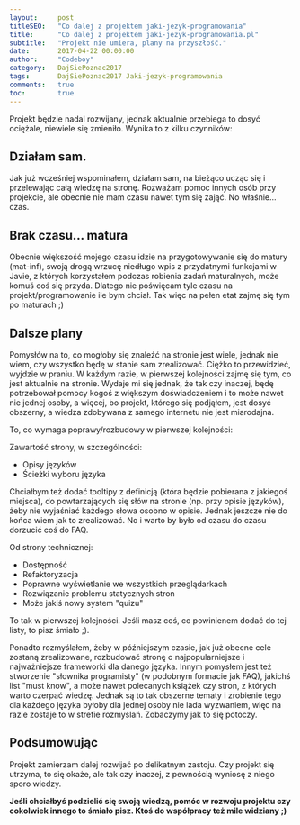 ```yaml
---
layout:     post
titleSEO:   "Co dalej z projektem jaki-jezyk-programowania"
title:      "Co dalej z projektem jaki-jezyk-programowania.pl"
subtitle:   "Projekt nie umiera, plany na przyszłość."
date:       2017-04-22 00:00:00
author:     "Codeboy"
category:   DajSiePoznac2017
tags:       DajSiePoznac2017 Jaki-jezyk-programowania
comments:   true
toc:        true
---
```


Projekt będzie nadal rozwijany, jednak aktualnie przebiega to dosyć ociężale, niewiele się zmieniło. Wynika to z kilku czynników:

## Działam sam.

Jak już wcześniej wspominałem, działam sam, na bieżąco ucząc się i przelewając całą wiedzę na stronę. Rozważam pomoc innych osób przy projekcie, ale obecnie nie mam czasu nawet tym się zająć. No właśnie... czas.

## Brak czasu... matura
Obecnie większość mojego czasu idzie na przygotowywanie się do matury (mat-inf), swoją drogą wrzucę niedługo wpis z przydatnymi funkcjami w Javie, z których korzystałem podczas robienia zadań maturalnych, może komuś coś się przyda. Dlatego nie poświęcam tyle czasu na projekt/programowanie ile bym chciał. Tak więc na pełen etat zajmę się tym po maturach ;)

## Dalsze plany
Pomysłów na to, co mogłoby się znaleźć na stronie jest wiele, jednak nie wiem, czy wszystko będę w stanie sam zrealizować. Ciężko to przewidzieć, wyjdzie w praniu. W każdym razie, w pierwszej kolejności zajmę się tym, co jest aktualnie na stronie. Wydaje mi się jednak, że tak czy inaczej, będę potrzebował pomocy kogoś z większym doświadczeniem i to może nawet nie jednej osoby, a więcej, bo projekt, którego się podjąłem, jest dosyć obszerny, a wiedza zdobywana z samego internetu nie jest miarodajna.

To, co wymaga poprawy/rozbudowy w pierwszej kolejności:

<hX>Zawartość strony, w szczególności:</hX>
* Opisy języków
* Ścieżki wyboru języka

Chciałbym też dodać tooltipy z definicją (która będzie pobierana z jakiegoś miejsca), do powtarzających się słów na stronie (np. przy opisie języków), żeby nie wyjaśniać każdego słowa osobno w opisie. Jednak jeszcze nie do końca wiem jak to zrealizować. No i warto by było od czasu do czasu dorzucić coś do FAQ.

<hX>Od strony technicznej:</hX>
* Dostępność
* Refaktoryzacja
* Poprawne wyświetlanie we wszystkich przeglądarkach
* Rozwiązanie problemu statycznych stron
* Może jakiś nowy system "quizu"

To tak w pierwszej kolejności. Jeśli masz coś, co powinienem dodać do tej listy, to pisz śmiało ;).

Ponadto rozmyślałem, żeby w późniejszym czasie, jak już obecne cele zostaną zrealizowane, rozbudować stronę o najpopularniejsze i najważniejsze frameworki dla danego języka. Innym pomysłem jest też stworzenie "słownika programisty" (w podobnym formacie jak FAQ), jakichś list "must know", a może nawet polecanych książek czy stron, z których warto czerpać wiedzę. Jednak są to tak obszerne tematy i zrobienie tego dla każdego języka byłoby dla jednej osoby nie lada wyzwaniem, więc na razie zostaje to w strefie rozmyślań. Zobaczymy jak to się potoczy.

## Podsumowując
Projekt zamierzam dalej rozwijać po delikatnym zastoju. Czy projekt się utrzyma, to się okaże, ale tak czy inaczej, z pewnością wyniosę z niego sporo wiedzy.

**Jeśli chciałbyś podzielić się swoją wiedzą, pomóc w rozwoju projektu czy cokolwiek innego to śmiało pisz. Ktoś do współpracy też mile widziany ;)**